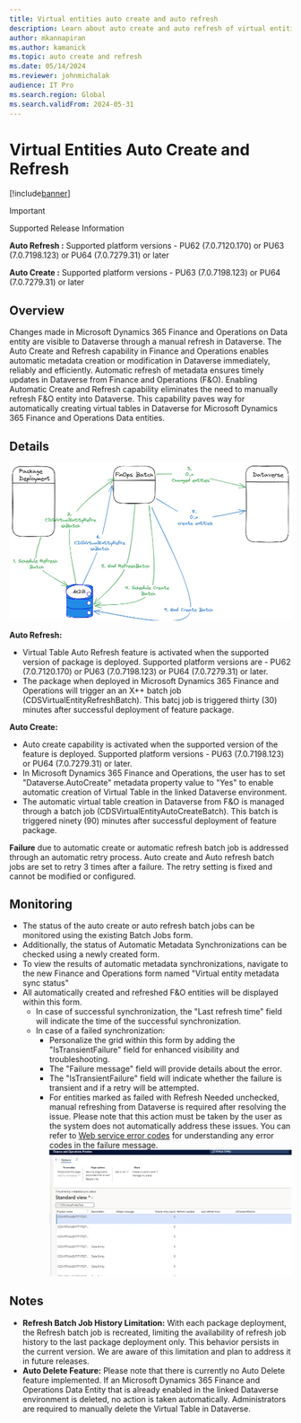 ```yaml
---
title: Virtual entities auto create and auto refresh
description: Learn about auto create and auto refresh of virtual entities for finance and operations to Dataverse
author: mkannapiran
ms.author: kamanick
ms.topic: auto create and refresh
ms.date: 05/14/2024
ms.reviewer: johnmichalak
audience: IT Pro
ms.search.region: Global
ms.search.validFrom: 2024-05-31
---
```


# Virtual Entities Auto Create and Refresh


[!include[banner](../includes/banner.md)]

> [!IMPORTANT]
> Supported Release Information

**Auto Refresh :** Supported platform versions - PU62 (7.0.7120.170) or PU63 (7.0.7198.123) or PU64 (7.0.7279.31) or later 

**Auto Create :** Supported platform versions - PU63 (7.0.7198.123) or PU64 (7.0.7279.31) or later


## Overview

Changes made in Microsoft Dynamics 365 Finance and Operations on Data entity are visible to Dataverse through a manual refresh in Dataverse. The Auto Create and Refresh capability in Finance and Operations enables automatic metadata creation or modification in Dataverse immediately, reliably and efficiently. Automatic refresh of metadata ensures timely updates in Dataverse from Finance and Operations (F&O). Enabling Automatic Create and Refresh capability eliminates the need to manually refresh F&O entity into Dataverse. This capability paves way for automatically creating virtual tables in Dataverse for Microsoft Dynamics 365 Finance and Operations Data entities.

## Details
![Architecture of virtual entities for auto create and refresh.](media/AutoCreate_Refresh_Overview.png)

**Auto Refresh:**
* Virtual Table Auto Refresh feature is activated when the supported version of package is deployed. Supported platform versions are - PU62 (7.0.7120.170) or PU63 (7.0.7198.123) or PU64 (7.0.7279.31) or later.
* The package when deployed in Microsoft Dynamics 365 Finance and Operations will trigger an an X++ batch job (CDSVirtualEntityRefreshBatch). This batcj job is triggered thirty (30) minutes after successful deployment of feature package.

**Auto Create:**
* Auto create capability is activated when the supported version of the feature is deployed. Supported platform versions - PU63 (7.0.7198.123) or PU64 (7.0.7279.31) or later.
* In Microsoft Dynamics 365 Finance and Operations, the user has to set "Dataverse.AutoCreate" metadata property value to "Yes" to enable automatic creation of Virtual Table in the linked Dataverse environment.
* The automatic virtual table creation in Dataverse from F&O is managed through a batch job (CDSVirtualEntityAutoCreateBatch). This batch is triggered ninety (90) minutes after successful deployment of feature package.

**Failure** due to automatic create or automatic refresh batch job is addressed through an automatic retry process. Auto create and Auto refresh batch jobs are set to retry 3 times after a failure. The retry setting is fixed and cannot be modified or configured. 

## Monitoring

* The status of the auto create or auto refresh batch jobs can be monitored using the existing Batch Jobs form.
* Additionally, the status of Automatic Metadata Synchronizations can be checked using a newly created form.
* To view the results of automatic metadata synchronizations, navigate to the new Finance and Operations form named "Virtual entity metadata sync status"
* All automatically created and refreshed F&O entities will be displayed within this form.
  * In case of successful synchronization, the "Last refresh time" field will indicate the time of the successful synchronization.
  * In case of a failed synchronization:
    * Personalize the grid within this form by adding the "IsTransientFailure" field for enhanced visibility and troubleshooting.
    * The "Failure message" field will provide details about the error.
    * The "IsTransientFailure" field will indicate whether the failure is transient and if a retry will be attempted.
    * For entities marked as failed with Refresh Needed unchecked, manual refreshing from Dataverse is required after resolving the issue. Please note that this action must be taken by the user as the system does not automatically address these issues.  You can refer to [Web service error codes](/power-apps/developer/data-platform/reference/web-service-error-codes) for understanding any error codes in the failure message.
![Virtual entity metadata sync status form](media/VEMetadataSyncStatus.png)


## Notes
* **Refresh Batch Job History Limitation:** With each package deployment, the Refresh batch job is recreated, limiting the availability of refresh job history to the last package deployment only. This behavior persists in the current version. We are aware of this limitation and plan to address it in future releases.
* **Auto Delete Feature:** Please note that there is currently no Auto Delete feature implemented. If an Microsoft Dynamics 365 Finance and Operations Data Entity that is already enabled in the linked Dataverse environment is deleted, no action is taken automatically. Administrators are required to manually delete the Virtual Table in Dataverse.
